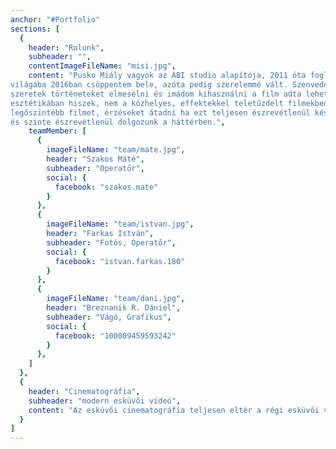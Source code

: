 ```yaml
---
anchor: "#Portfolio"
sections: [
  {
    header: "Rolunk",
    subheader: "",
    contentImageFileName: "misi.jpg",
    content: "Pusko Miály vagyok az ABI studio alapítója, 2011 óta foglalkozom filmkészítéssel. Az esküvők
világába 2016ban csöppentem bele, azóta pedig szerelemmé vált. Szenvedélyem a filmkészítés,
szeretek történeteket elmesélni és imádom kihasználni a film adta lehetőségeket. A letisztult
esztétikában hiszek, nem a közhelyes, effektekkel teletűzdelt filmekben. Szerintem úgy lehet a
legőszintébb filmet, érzéseket átadni ha ezt teljesen észrevétlenül készítjük, épp ezért csendben
és szinte észrevétlenül dolgozunk a háttérben.",
    teamMember: [
      {
        imageFileName: "team/mate.jpg",
        header: "Szakos Máté",
        subheader: "Operatőr",
        social: {
          facebook: "szakos.mate"
        }
      },
      {
        imageFileName: "team/istvan.jpg",
        header: "Farkas István",
        subheader: "Fotós, Operatőr",
        social: {
          facebook: "istvan.farkas.180"
        }
      },
      {
        imageFileName: "team/dani.jpg",
        header: "Breznanik R. Dániel",
        subheader: "Vágó, Grafikus",
        social: {
          facebook: "100009459593242"
        }
      },
    ]
  },
  {
    header: "Cinematográfia",
    subheader: "modern esküvői videó",
    content: "Az esküvői cinematográfia teljesen eltér a régi esküvői videó stílustól. Sokkal inkább az érzelmekre helyezi a hangsúlyt. Célunk a nap legfontosabb pillanatait megörökíteni, amiben egy-egy elkapott érzelmes pillanat sokkal többet ad vissza, mint egy hosszú vágatlan videó. Végül ezekből a felvételekből válogatjuk ki az esküvőtökön készült legjobb pillanatokat, beszédeket, amiből egy mozifilm élményű filmet készítünk. DSLR/MILC Gépeket használunk, amely látványvilágában egy mozifilmhez hasonlítható. Az általunk használt különböző speciális kameramozgatók pedig csak tovább fokozzák ezt az élményt."
  }
]
---
```

